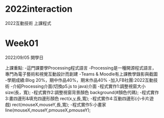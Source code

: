 # 2022interaction
2022互動技術 上課程式

# Week01
2022/09/05 開學日

上課重點:
-這門課要學Processing程式語言
-Processing是一種開源程式語言，專門為電子藝術和視覺互動設計而創建
-Teams & Moodle有上課教學錄影與截圖
-學期成績:Blog 20%，期中作品40%，期末作品40%
-加入FB社團:2022互動技術
-介紹Processing介面(切換p5.js to java)介面
-程式實作1:調整視窗大小
  size(長，寬);
-程式實作2:調整視窗背景顏色
  background(#顏色代碼);
-程式實作3:畫四邊形&填充四邊形顏色
  rect(x,y,長,寬);
-程式實作4:互動四邊形(小卡片遊戲)
  rect(mouseX,mouseY,長,寬);
-程式實作5:小畫家
  line(mouseX,mouseY,pmouseX,pmouseY);
